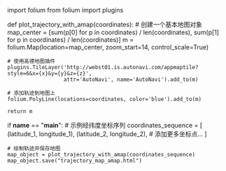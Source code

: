 import folium
from folium import plugins

def plot_trajectory_with_amap(coordinates):
    # 创建一个基本地图对象
    map_center = [sum(p[0] for p in coordinates) / len(coordinates), 
                  sum(p[1] for p in coordinates) / len(coordinates)]
    m = folium.Map(location=map_center, zoom_start=14, control_scale=True)

    # 使用高德地图插件
    plugins.TileLayer('http://webst01.is.autonavi.com/appmaptile?style=6&x={x}&y={y}&z={z}', 
                      attr='AutoNavi', name='AutoNavi').add_to(m)

    # 添加轨迹到地图上
    folium.PolyLine(locations=coordinates, color='blue').add_to(m)

    return m

if __name__ == "__main__":
    # 示例经纬度坐标序列
    coordinates_sequence = [
        (latitude_1, longitude_1),
        (latitude_2, longitude_2),
        # 添加更多坐标点...
    ]

    # 绘制轨迹并保存地图
    map_object = plot_trajectory_with_amap(coordinates_sequence)
    map_object.save("trajectory_map_amap.html")
